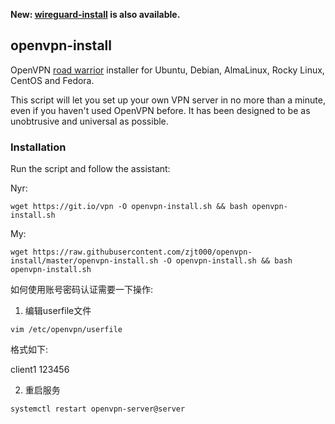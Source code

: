 **New: [wireguard-install](https://github.com/Nyr/wireguard-install) is also available.**

## openvpn-install
OpenVPN [road warrior](http://en.wikipedia.org/wiki/Road_warrior_%28computing%29) installer for Ubuntu, Debian, AlmaLinux, Rocky Linux, CentOS and Fedora.

This script will let you set up your own VPN server in no more than a minute, even if you haven't used OpenVPN before. It has been designed to be as unobtrusive and universal as possible.

### Installation
Run the script and follow the assistant:

Nyr:

`wget https://git.io/vpn -O openvpn-install.sh && bash openvpn-install.sh`

My:

`wget https://raw.githubusercontent.com/zjt000/openvpn-install/master/openvpn-install.sh -O openvpn-install.sh && bash openvpn-install.sh`

如何使用账号密码认证需要一下操作:

1. 编辑userfile文件

`vim /etc/openvpn/userfile`

格式如下:

client1 123456


2. 重启服务

`systemctl restart openvpn-server@server`

